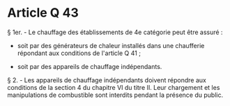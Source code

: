 # Article Q 43

§ 1er. - Le chauffage des établissements de 4e catégorie peut être assuré :

- soit par des générateurs de chaleur installés dans une chaufferie répondant aux conditions de l'article Q 41 ;

- soit par des appareils de chauffage indépendants.

§ 2. - Les appareils de chauffage indépendants doivent répondre aux conditions de la section 4 du chapitre VI du titre II. Leur chargement et les manipulations de combustible sont interdits pendant la présence du public.
